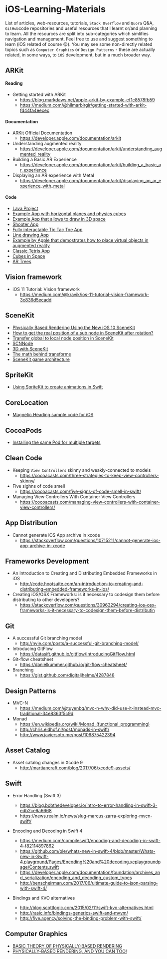 # iOS-Learning-Materials
List of articles, web-resources, tutorials, `Stack Overflow` and `Quora` Q&A, `GitHub`code repositories and useful resources that I learnt or/and planning to learn. All the resources are split into sub-categories which simlifies navigation and management. Feel free to use and suggest something to learn (iOS related of course 😜). You may see some non-directly related topics such as `Computer Graphics` or `Design Patterns` - these are actually related, in some ways, to `iOS` development, but in a much broader way.

## ARKit

#### Reading 
- Getting started with ARKit
  - https://blog.markdaws.net/apple-arkit-by-example-ef1c8578fb59
  - https://medium.com/@hilmarbirgir/getting-started-with-arkit-fd44fa4eecec

#### Documentation 
- ARKit Official Documentation 
  - https://developer.apple.com/documentation/arkit
- Understanding augmented reality 
  - https://developer.apple.com/documentation/arkit/understanding_augmented_reality
- Building a Basic AR Experience
  - https://developer.apple.com/documentation/arkit/building_a_basic_ar_experience
- Displaying an AR experience with Metal
  - https://developer.apple.com/documentation/arkit/displaying_an_ar_experience_with_metal

#### Code 
- [Lava Project](https://github.com/arirawr/ARKit-FloorIsLava)
- [Example App with horizontal planes and physics cubes](https://github.com/markdaws/arkit-by-example)
- [Example App that allows to draw in 3D space](https://github.com/laanlabs/ARBrush)
- [Shooter App](https://github.com/farice/ARShooter)
- [Fully interactable Tic Tac Toe App](https://github.com/bjarnel/arkit-tictactoe)
- [Line drawing App](https://github.com/lapfelix/ARKit-line-drawing)
- [Example by Apple that demostrates how to place virtual objects in augmented reality](https://github.com/gao0122/ARKit-Example-by-Apple)
- [Classic Tetris App](https://github.com/exyte/ARTetris)
- [Cubes in Space](https://github.com/RPasecky/CubesInSpace)
- [AR Trees](https://github.com/jquave/ARTrees)

## Vision framework
- iOS 11 Tutorial: Vision framework
  - https://medium.com/@kravik/ios-11-tutorial-vision-framework-3c836d5ecadd

## SceneKit
- [Physically Based Rendering Using the New iOS 10 SceneKit](https://medium.com/@avihay/amazing-physically-based-rendering-using-the-new-ios-10-scenekit-2489e43f7021)
- [How to get the real position of a sub node in SceneKit after rotation?](https://stackoverflow.com/questions/26785453/how-to-get-the-real-position-of-a-sub-node-in-scenekit-after-rotation)
- [Transfer global to local node position in SceneKit](https://stackoverflow.com/questions/28064427/transfer-global-to-local-node-position-in-scenekit)
- [SCNNode](https://developer.apple.com/documentation/scenekit/scnnode#//apple_ref/occ/instm/SCNNode/convertPosition:toNode:)
- [3D with SceneKit](http://ronnqvi.st/3d-with-scenekit/)
- [The math behind transforms](http://ronnqvi.st/the-math-behind-transforms/)
- [SceneKit game architecture](https://stackoverflow.com/questions/43081988/scenekit-game-architecture)


## SpriteKit
- [Using SpriteKit to create animations in Swift](https://www.swiftbysundell.com/posts/using-spritekit-to-create-animations-in-swift)

## CoreLocation 
- [Magnetic Heading sample code for iOS](https://stackoverflow.com/questions/41080571/magnetic-heading-sample-code-for-ios)

## CocoaPods
- [Installing the same Pod for multiple targets](https://www.natashatherobot.com/cocoapods-installing-same-pod-multiple-targets/)

## Clean Code
- Keeping `View Controllers` skinny and weakly-connected to models
  - https://cocoacasts.com/three-strategies-to-keep-view-controllers-skinny/
- Five sighns of code smell
  - https://cocoacasts.com/five-signs-of-code-smell-in-swift/
- Managing View Controllers With Container View Controllers
  - https://cocoacasts.com/managing-view-controllers-with-container-view-controllers/

## App Distribution 
- Cannot generate iOS App archive in xcode
  - https://stackoverflow.com/questions/10715211/cannot-generate-ios-app-archive-in-xcode

## Frameworks Development 
- An Introduction to Creating and Distributing Embedded Frameworks in iOS
  - http://code.hootsuite.com/an-introduction-to-creating-and-distributing-embedded-frameworks-in-ios/
- Creating iOS/OSX Frameworks: is it necessary to codesign them before distributing to other developers?
  - https://stackoverflow.com/questions/30963294/creating-ios-osx-frameworks-is-it-necessary-to-codesign-them-before-distributin

## Git
- A successful Git branching model
  - http://nvie.com/posts/a-successful-git-branching-model/  
- Introducing GitFlow
  - https://datasift.github.io/gitflow/IntroducingGitFlow.html
- Git-flow cheatsheet
  - https://danielkummer.github.io/git-flow-cheatsheet/ 
- Branching
  - https://gist.github.com/digitaljhelms/4287848

## Design Patterns 
- MVC-N
  - https://medium.com/@tuyenbq/mvc-n-why-did-use-it-instead-mvc-traditional-34e8363f5c9d
- Monad
  - https://en.wikipedia.org/wiki/Monad_(functional_programming)
  - http://chris.eidhof.nl/post/monads-in-swift/
  - http://www.javiersoto.me/post/106875422394

## Asset Catalog
- Asset catalog changes in Xcode 9
  - http://martiancraft.com/blog/2017/06/xcode9-assets/


## Swift 
- Error Handling (Swift 3)
  - https://blog.bobthedeveloper.io/intro-to-error-handling-in-swift-3-edb2ce6a6668
  - https://news.realm.io/news/slug-marcus-zarra-exploring-mvcn-swift/
- Encoding and Decoding in Swift 4
  - https://medium.com/compileswift/encoding-and-decoding-in-swift-4-f82114897862
  - https://github.com/ole/whats-new-in-swift-4/blob/master/Whats-new-in-Swift-4.playground/Pages/Encoding%20and%20decoding.xcplaygroundpage/Contents.swift
  - https://developer.apple.com/documentation/foundation/archives_and_serialization/encoding_and_decoding_custom_types
  - http://benscheirman.com/2017/06/ultimate-guide-to-json-parsing-with-swift-4/

- Bindings and KVO alternatives
  - http://blog.scottlogic.com/2015/02/11/swift-kvo-alternatives.html
  - http://rasic.info/bindings-generics-swift-and-mvvm/
  - http://five.agency/solving-the-binding-problem-with-swift/

## Computer Graphics 
- [BASIC THEORY OF PHYSICALLY-BASED RENDERING](https://www.marmoset.co/posts/basic-theory-of-physically-based-rendering/)
- [PHYSICALLY-BASED RENDERING, AND YOU CAN TOO!](https://www.marmoset.co/posts/physically-based-rendering-and-you-can-too/)


